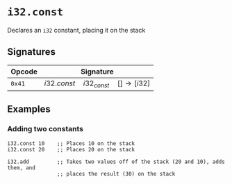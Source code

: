
# `i32.const`

Declares an `i32` constant, placing it on the stack



## Signatures

| Opcode | Signature |
|--------|-----------|
| `0x41` | $i32.const \quad i32_{const} \quad [ ] \to [ i32 ]$ |



## Examples

### Adding two constants

```wasm
i32.const 10    ;; Places 10 on the stack
i32.const 20    ;; Places 20 on the stack

i32.add         ;; Takes two values off of the stack (20 and 10), adds them, and
                ;; places the result (30) on the stack
```
